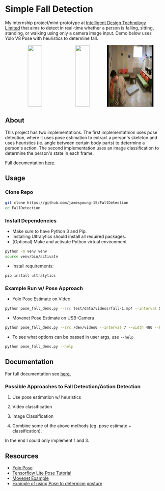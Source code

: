 # Simple Fall Detection
<!-- Github Repo [here](https://github.com/jamesyoung-15/FallDetection). Quick proto-type project that aims to detect in real-time whether a person is falling, sitting, standing, or walking using only a camera image input. -->

My internship project/mini-prototype at [Intelligent Design Technology Limited](https://intelligentdesign.hk/english/) that aims to detect in real-time whether a person is falling, sitting, standing, or walking using only a camera image input. Demo below uses Yolo V8 Pose with heuristics to determine fall.

<p align="middle">
    <img src="./docs/media/demo-1.gif" width="30%" height="200px"/>
    <img src="./docs/media/demo-2.gif" width="30%" height="200px"/>
    <img src="./docs/media/demo-3.gif" width="30%" height="200px"/>
</p>

## About
This project has two implementations. The first implementatnion uses pose detection, where it uses pose estimation to extract a person's skeleton and uses heuristics (ie. angle between certain body parts) to determine a person's action. The second implementation uses an image classification to determine the person's state in each frame.

Full documentation [here](./docs/Documentation.md).

## Usage
### Clone Repo
```bash
git clone https://github.com/jamesyoung-15/FallDetection
cd FallDetection
```

### Install Dependencies
- Make sure to have Python 3 and Pip.
- Installing Ultralytics should install all required packages. 
- (Optional) Make and activate Python virtual environment

``` bash
python -m venv venv
source venv/bin/activate
```

- Install requirements:

``` bash
pip install ultralytics
```

### Example Run w/ Pose Approach
-  Yolo Pose Estimate on Video
```bash
python pose_fall_demo.py --src test/data/videos/fall-1.mp4 --interval 5 --pose_type 0
```

-  Movenet Pose Estimate on USB-Camera
```bash
python pose_fall_demo.py --src /dev/video0 --interval 7 --width 480 --height 320 --pose_type 1
```

- To see what options can be passed in user args, use `--help`
```bash
python pose_fall_demo.py --help
```

## Documentation
For full documentation see [here.](./docs/Documentation.md)
### Possible Approaches to Fall Detection/Action Detection
1. Use pose estimation w/ heuristics

2. Video classification

3. Image Classification

4. Combine some of the above methods (eg. pose estimate + classification).

In the end I could only implement 1 and 3. 

## Resources
- [Yolo Pose](https://docs.ultralytics.com/tasks/pose/)
- [Tensorflow Lite Pose Tutorial](https://www.tensorflow.org/lite/tutorials/pose_classification)
- [Movenet Example](https://github.com/Kazuhito00/MoveNet-Python-Example/tree/main)
- [Example of using Pose to determine posture](https://bozliu.medium.com/dynamic-siting-posture-recognition-and-correction-68ae418fbc77)